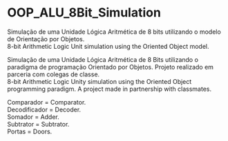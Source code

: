 # OOP_ALU_8Bit_Simulation
Simulação de uma Unidade Lógica Aritmética de 8 bits utilizando o modelo de Orientação por Objetos. 
<br>8-bit Arithmetic Logic Unit simulation using the Oriented Object model.

Simulação de uma Unidade Lógica Aritmética de 8 Bits utilizando o paradigma de programação Orientado por Objetos. 
Projeto realizado em parceria com colegas de classe. 
<br>8-bit Arithmetic Logic Unity simulation using the Oriented Object programming paradigm.
A project made in partnership with classmates.


Comparador = Comparator.
<br>Decodificador = Decoder.
<br>Somador = Adder.
<br>Subtrator = Subtrator.
<br>Portas = Doors.
